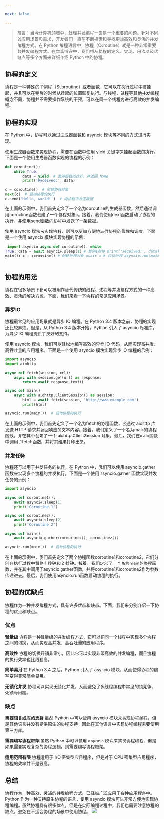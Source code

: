 ```yaml
---

next: false

---
```




<BlogInfo id="528"/>

> 前言：当今计算机领域中，处理并发编程一直是一个重要的问题。针对不同的应用场景和需求，开发者们一直在不断探索和寻找更加高效和灵活的并发编程方式。在
> Python
> 编程语言中，协程（Coroutine）就是一种非常重要的并发编程方式。在本篇博客中，我们将从协程的定义、实现、用法以及优缺点等多个方面来详细介绍
> Python 中的协程。

## 协程的定义

协程是一种特殊的子例程（Subroutine）或者函数，它可以在执行过程中被挂起，并且可以在稍后的时候从挂起的位置恢复执行。与线程、进程等其他并发编程概念不同，协程并不需要操作系统的干预，可以在同一个线程内进行高效的并发编程。

## 协程的实现
在 Python 中，协程可以通过生成器函数和 asyncio 模块等不同的方式进行实现。

使用生成器函数来实现协程，需要在函数中使用 yield 关键字来挂起函数的执行。下面是一个使用生成器函数实现的协程的示例：

```python
def coroutine():
    while True:
        data = yield  # 暂停函数的执行，并返回 None
        print('Received:', data)

c = coroutine()  # 创建协程对象
next(c)  # 启动协程的执行
c.send('Hello, world!')  # 向协程中发送数据
```
在上面的示例中，我们首先定义了一个名为coroutine的生成器函数，然后通过调用coroutine函数创建了一个协程对象c。接着，我们使用next函数启动了协程的执行，并使用send函数向协程中发送了一条数据。

使用 asyncio 模块来实现协程，则可以更加方便地进行协程的管理和调度。下面是一个使用 asyncio 模块实现协程的示例：

```python
 import asyncio async def coroutine(): while
True: data = await asyncio.sleep(1) # 暂停1秒钟 print('Received:', data) async def
main(): c = coroutine() # 创建协程对象 await c # 启动协程 asyncio.run(main()) # 启动协程的执行
`
```
## 协程的用法

协程在很多场景下都可以被用作替代传统的线程、进程等并发编程方式的一种高效、灵活的解决方案。下面，我们来看一下协程的常见应用场景。

### 异步IO
协程最常见的应用场景就是异步 IO 编程。在 Python 3.4 版本之前，协程的实现还比较麻烦。但是，从 Python 3.4 版本开始，Python 引入了 asyncio 标准库，为异步 IO 编程提供了良好的支持。

使用 asyncio 模块，我们可以轻松地编写高效的异步 IO 代码，从而实现高并发、高吞吐量的应用程序。下面是一个使用 asyncio 模块实现异步 IO 编程的示例：

```python
import asyncio
import aiohttp

async def fetch(session, url):
    async with session.get(url) as response:
        return await response.text()

async def main():
    async with aiohttp.ClientSession() as session:
        html = await fetch(session, 'http://www.example.com')
        print(html)

asyncio.run(main())  # 启动协程的执行
```
在上面的示例中，我们首先定义了一个名为fetch的协程函数，它通过 aiohttp 库发送 HTTP 请求并返回响应的文本内容。接着，我们定义了一个名为main的协程函数，并在其中创建了一个 aiohttp.ClientSession 对象。最后，我们在main函数中调用了fetch函数，并将其结果打印出来。

### 并发任务
协程还可以用于并发任务的执行。在 Python 中，我们可以使用 asyncio.gather 函数来实现多个协程的并发执行。下面是一个使用 asyncio.gather 函数实现并发任务的示例：

```python
import asyncio

async def coroutine1():
    await asyncio.sleep(1)
    print('Coroutine 1')

async def coroutine2():
    await asyncio.sleep(2)
    print('Coroutine 2')

async def main():
    await asyncio.gather(coroutine1(), coroutine2())

asyncio.run(main())  # 启动协程的执行
```

在上面的示例中，我们首先定义了两个协程函数coroutine1和coroutine2，它们分别在执行过程中暂停 1 秒钟和 2 秒钟。接着，我们定义了一个名为main的协程函数，并在其中调用了asyncio.gather函数，并将coroutine1和coroutine2作为参数传递进去。最后，我们使用asyncio.run函数启动协程的执行。

## 协程的优缺点

协程作为一种并发编程方式，具有许多优点和缺点。下面，我们来分别介绍一下协程的优点和缺点。

### 优点

**轻量级**
协程是一种轻量级的并发编程方式，它可以在同一个线程中实现多个协程之间的切换，从而实现高并发、高吞吐量的应用程序。

**高效性**
协程的切换开销非常小，因此它可以实现非常高效的并发编程，而且协程的执行效率也比线程高。

**简单易用**
在 Python 3.4 之后，Python 引入了 asyncio 模块，从而使得协程的编写变得非常简单易用。

**无锁化并发**
协程可以实现无锁化并发，从而避免了多线程编程中常见的锁竞争、死锁等问题。

### 缺点

**需要语言或库的支持**
虽然 Python 中可以使用 asyncio 模块来实现协程编程，但是其他语言并没有提供原生的协程支持，因此在其他语言中实现协程编程需要使用第三方库。

**需要编写协程框架**
虽然 Python 中可以使用 asyncio 模块来实现协程编程，但是如果需要实现复杂的协程逻辑，则需要编写协程框架。

**适用范围有限**
协程适用于 I/O 密集型应用程序，但是对于 CPU 密集型应用程序，协程的效率并不是很高。

## 总结
协程作为一种高效、灵活的并发编程方式，已经被广泛应用于各种应用程序中。Python 作为一种支持原生协程的语言，使用 asyncio 模块可以非常方便地实现协程编程。虽然协程具有很多优点，但是在实际编程过程中，我们也需要注意协程的缺点，避免在不适合协程的场景中使用协程。
![](http://www.lll.plus/media/image/2023/04/13/%E5%B1%8F%E5%B9%95%E6%88%AA%E5%9B%BE_2023-04-13_230145.7c7ff1e0da0d11ed99717d68a677f7be.png)



<ActionBox />
